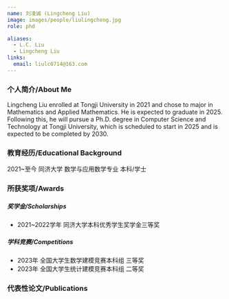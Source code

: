 ```yaml
---
name: 刘凌诚 (Lingcheng Liu)
image: images/people/liulingcheng.jpg
role: phd

aliases:
  - L.C. Liu
  - Lingcheng Liu
links:
  email: liulc0714@163.com
---
```


### 个人简介/About Me
Lingcheng Liu enrolled at Tongji University in 2021 and chose to major in Mathematics and Applied Mathematics. He is expected to graduate in 2025. Following this, he will pursue a Ph.D. degree in Computer Science and Technology at Tongji University, which is scheduled to start in 2025 and is expected to be completed by 2030.

### 教育经历/Educational Background
2021~至今 同济大学 数学与应用数学专业 本科/学士

### 所获奖项/Awards

##### 奖学金/Scholarships
- 2021~2022学年 同济大学本科优秀学生奖学金三等奖
  
##### 学科竞赛/Competitions
- 2023年 全国大学生数学建模竞赛本科组 三等奖
- 2023年 全国大学生统计建模竞赛本科组 二等奖

### 代表性论文/Publications